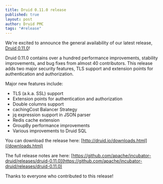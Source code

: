 ```yaml
---
title: Druid 0.11.0 release
published: true
layout: post
author: Druid PMC
tags: "#release"
---
```


We're excited to announce the general availability of our latest release, [Druid 0.11.0](/downloads.html)!

Druid 0.11.0 contains over a hundred performance improvements, stability improvements, and bug fixes from almost 40 contributors. This release adds two major security features, TLS support and extension points for authentication and authorization.

Major new features include:

- TLS (a.k.a. SSL) support
- Extension points for authentication and authorization
- Double columns support
- cachingCost Balancer Strategy
- jq expression support in JSON parser
- Redis cache extension
- GroupBy performance improvements
- Various improvements to Druid SQL

You can download the release here: [http://druid.io/downloads.html](/downloads.html)

The full release notes are here:
[https://github.com/apache/incubator-druid/releases/druid-0.11.0](https://github.com/apache/incubator-druid/releases/druid-0.11.0)

Thanks to everyone who contributed to this release!
